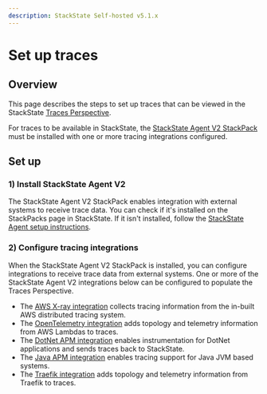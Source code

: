 ```yaml
---
description: StackState Self-hosted v5.1.x 
---
```


# Set up traces

## Overview

This page describes the steps to set up traces that can be viewed in the StackState [Traces Perspective](../../use/stackstate-ui/perspectives/traces-perspective.md).

For traces to be available in StackState, the [StackState Agent V2 StackPack](../../stackpacks/integrations/agent.md) must be installed with one or more tracing integrations configured.

## Set up

### 1\) Install StackState Agent V2

The StackState Agent V2 StackPack enables integration with external systems to receive trace data. You can check if it's installed on the StackPacks page in StackState. If it isn't installed, follow the [StackState Agent setup instructions](../../setup/agent/about-stackstate-agent.md).

### 2\) Configure tracing integrations

When the StackState Agent V2 StackPack is installed, you can configure integrations to receive trace data from external systems. One or more of the StackState Agent V2 integrations below can be configured to populate the Traces Perspective.

* The [AWS X-ray integration](../../stackpacks/integrations/aws/aws-x-ray.md) collects tracing information from the in-built AWS distributed tracing system.
* The [OpenTelemetry integration](../../stackpacks/integrations/opentelemetry/opentelemetry-nodejs.md) adds topology and telemetry information from AWS Lambdas to traces.
* The [DotNet APM integration](../../stackpacks/integrations/dotnet-apm.md "StackState Self-Hosted only") enables instrumentation for DotNet applications and sends traces back to StackState.
* The [Java APM integration](../../stackpacks/integrations/java-apm.md "StackState Self-Hosted only") enables tracing support for Java JVM based systems.
* The [Traefik integration](../../stackpacks/integrations/traefik.md "StackState Self-Hosted only") adds topology and telemetry information from Traefik to traces.

